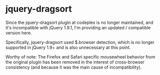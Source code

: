 jquery-dragsort
===============

Since the jquery-dragsort plugin at codeplex is no longer maintained, and it's incompatible with jQuery 1.9.1, I'm providing an updated / compatible version here.

Specifically, jquery-dragsort used $.browser detection, which is no longer supported in jQuery 1.9+ and is also unnecessary at this point.

Worthy of note: The Firefox and Safari specific mousewheel behavior from the original plugin has been removed in the interest of cross-browser consistency (and because it was the main cause of incompatibility).
